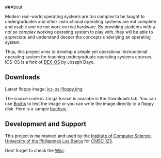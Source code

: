 ##About

Modern real-world operating systems are too complex to be taught to undergraduates and other instructional operating systems are not complete and usable and do not work on real hardware. By providing students with a _not so complex_ working operating system to play with, they will be able to appreciate and understand deeper the concepts underlying an operating system.

Thus, this project aims to develop a simple yet operational instructional operating system for teaching undergraduate operating systems courses. ICS-OS is a fork of <a href='http://sourceforge.net/projects/dex-os'>DEX-OS</a> by Joseph Dayo.

## Downloads

Latest floppy image: <a href='https://github.com/srg-ics-uplb/ics-os/raw/master/ics-os/ics-os-floppy.img'>ics-os-floppy.img</a>

The source code in .tar.gz format is availabe in the Downloads tab. You can use <a href='http://bochs.sourceforge.net/'>Bochs</a> to test the image or you can write the image directly to a floppy disk. Here is a sample <a href='http://ics-os.googlecode.com/svn/trunk/ics-os/bochsrc'>bochsrc</a>.

## Development and Support
This project is maintained and used by the <a href='http://ics.uplb.edu.ph'>Institute of Computer Science</a>, <a href='http://www.uplb.edu.ph'>University of the Philippines Los Banos</a> for <a href='http://ics.uplb.edu.ph/courses/ugrad/cmsc/125'>CMSC 125</a>.

Dont forget to check the <a href="http://github.com/srg-ics-uplb/ics-os/wiki">Wiki</a>.
